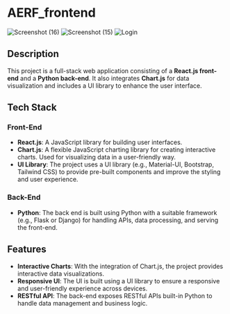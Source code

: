 # AERF_frontend
![Screenshot (16)](https://github.com/user-attachments/assets/8e1fca6f-18fb-4c52-945e-49447e8c6b20)
![Screenshot (15)](https://github.com/user-attachments/assets/7c09abe2-c2d9-4509-b719-2ee63237546b)
![Login](https://github.com/user-attachments/assets/b7244058-5628-45b3-bac2-5eab624a43d5)

## Description
This project is a full-stack web application consisting of a **React.js front-end** and a **Python back-end**. It also integrates **Chart.js** for data visualization and includes a UI library to enhance the user interface.

## Tech Stack

### Front-End
- **React.js**: A JavaScript library for building user interfaces.
- **Chart.js**: A flexible JavaScript charting library for creating interactive charts. Used for visualizing data in a user-friendly way.
- **UI Library**: The project uses a UI library (e.g., Material-UI, Bootstrap, Tailwind CSS) to provide pre-built components and improve the styling and user experience.

### Back-End
- **Python**: The back end is built using Python with a suitable framework (e.g., Flask or Django) for handling APIs, data processing, and serving the front-end.

## Features
- **Interactive Charts**: With the integration of Chart.js, the project provides interactive data visualizations.
- **Responsive UI**: The UI is built using a UI library to ensure a responsive and user-friendly experience across devices.
- **RESTful API**: The back-end exposes RESTful APIs built-in Python to handle data management and business logic.
